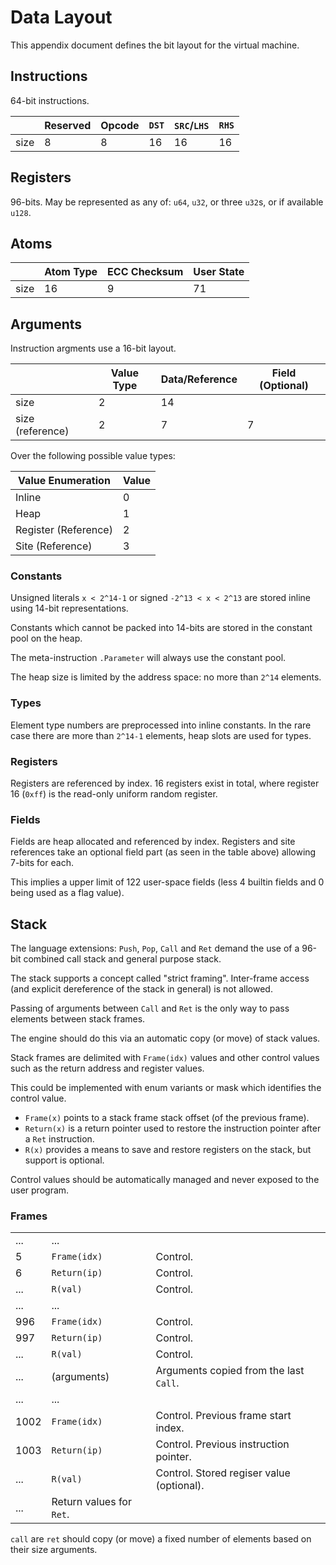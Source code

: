 # Data Layout

This appendix document defines the bit layout for the virtual machine.

## Instructions

64-bit instructions.

||Reserved|Opcode|`DST`|`SRC`/`LHS`|`RHS`|
|---|---|---|---|---|---|
|size|8|8|16|16|16|


## Registers

96-bits. May be represented as any of: `u64`, `u32`, or three `u32`s, or if available `u128`.

## Atoms

||Atom Type|ECC Checksum|User State|
|---|---|---|---|
|size|16|9|71|

## Arguments

Instruction argments use a 16-bit layout.

||Value Type|Data/Reference|Field (Optional)|
|---|---|---|---|
|size|2|14||
|size (reference)|2|7|7|

Over the following possible value types:

|Value Enumeration|Value|
|---|---|
|Inline|0|
|Heap|1|
|Register (Reference)|2|
|Site (Reference)|3|

### Constants

Unsigned literals `x < 2^14-1` or signed `-2^13 < x < 2^13` are stored inline using 14-bit representations.

Constants which cannot be packed into 14-bits are stored in the constant pool on the heap.

The meta-instruction `.Parameter` will always use the constant pool.

The heap size is limited by the address space: no more than `2^14` elements.

### Types

Element type numbers are preprocessed into inline constants. In the rare case there are more than `2^14-1` elements, heap slots are used for types.

### Registers

Registers are referenced by index. 16 registers exist in total, where register 16 (`0xff`) is the read-only uniform random register.

### Fields

Fields are heap allocated and referenced by index. Registers and site references take an optional field part (as seen in the table above) allowing 7-bits for each.

This implies a upper limit of 122 user-space fields (less 4 builtin fields and 0 being used as a flag value).

## Stack

The language extensions: `Push`, `Pop`, `Call` and `Ret` demand the use of a 96-bit combined call stack and general purpose stack.

The stack supports a concept called "strict framing". Inter-frame access (and explicit dereference of the stack in general) is not allowed.

Passing of arguments between `Call` and `Ret` is the only way to pass elements between stack frames.

The engine should do this via an automatic copy (or move) of stack values.

Stack frames are delimited with `Frame(idx)` values and other control values such as the return address and register values.

This could be implemented with enum variants or mask which identifies the control value.

* `Frame(x)` points to a stack frame stack offset (of the previous frame).
* `Return(x)` is a return pointer used to restore the instruction pointer after a `Ret` instruction.
* `R(x)` provides a means to save and restore registers on the stack, but support is optional.

Control values should be automatically managed and never exposed to the user program.

### Frames

||||
|---|---|---|
|...|...|
|5|`Frame(idx)`|Control.|
|6|`Return(ip)`|Control.|
|...|`R(val)`|Control.|
|...|...|
|996|`Frame(idx)`|Control.|
|997|`Return(ip)`|Control.|
|...|`R(val)`|Control.|
|...|(arguments)|Arguments copied from the last `Call`.|
|...|...||
|1002|`Frame(idx)`|Control. Previous frame start index.|
|1003|`Return(ip)`|Control. Previous instruction pointer.|
|...|`R(val)`|Control. Stored regiser value (optional).|
|...|Return values for `Ret`.|

`call` are `ret` should copy (or move) a fixed number of elements based on their size arguments.